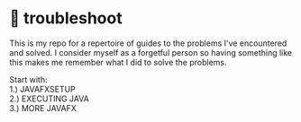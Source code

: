 # 🎯 troubleshoot
This is my repo for a repertoire of guides to the problems I've encountered and solved. I consider myself as a forgetful person so having something like this makes me remember what I did to solve the problems.   
    
Start with:      
1.) JAVAFXSETUP   
2.) EXECUTING JAVA   
3.) MORE JAVAFX    
